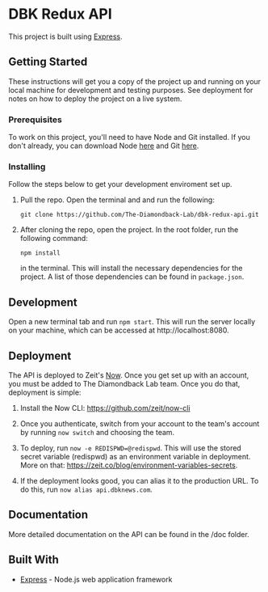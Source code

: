 # DBK Redux API

This project is built using [Express](https://expressjs.com/).

## Getting Started

These instructions will get you a copy of the project up and running on your local machine for development and testing purposes. See deployment for notes on how to deploy the project on a live system.

### Prerequisites

To work on this project, you'll need to have Node and Git installed. If you don't already, you can download Node [here](https://nodejs.org/en/download/) and Git [here](https://git-scm.com/downloads).

### Installing

Follow the steps below to get your development enviroment set up.

1.  Pull the repo. Open the terminal and and run the following:

    ```
    git clone https://github.com/The-Diamondback-Lab/dbk-redux-api.git
    ```

2.  After cloning the repo, open the project. In the root folder, run the following command:

    ```
    npm install
    ```

    in the terminal. This will install the necessary dependencies for the project. A list of those dependencies can be found in `package.json`.

## Development

Open a new terminal tab and run `npm start`. This will run the server locally on your machine, which can be accessed at http://localhost:8080.

## Deployment

The API is deployed to Zeit's [Now](https://http://zeit.co/now). Once you get set up with an account, you must be added to The Diamondback Lab team. Once you do that, deployment is simple:

1. Install the Now CLI: https://github.com/zeit/now-cli

2. Once you authenticate, switch from your account to the team's account by running `now switch` and choosing the team.

3. To deploy, run `now -e REDISPWD=@redispwd`. This will use the stored secret variable (redispwd) as an environment variable in deployment. More on that: https://zeit.co/blog/environment-variables-secrets.

4. If the deployment looks good, you can alias it to the production URL. To do this, run `now alias api.dbknews.com`. 

## Documentation

More detailed documentation on the API can be found in the /doc folder.

## Built With

- [Express](https://expressjs.com/) - Node.js web application framework